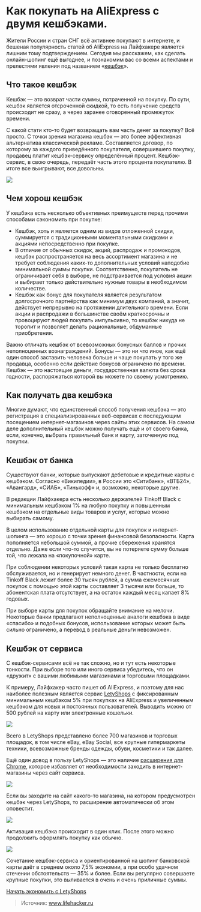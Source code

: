 # Как покупать на AliExpress с двумя кешбэками.
Жители России и стран СНГ всё активнее покупают в интернете, и бешеная популярность статей об AliExpress на Лайфхакере является лишним тому подтверждением. Сегодня мы расскажем, как сделать онлайн-шопинг ещё выгоднее, и познакомим вас со всеми аспектами и прелестями явления под названием «[кешбэк](http://lifehacker.ru/special/letyshops/)».

## Что такое кешбэк

Кешбэк — это возврат части суммы, потраченной на покупку. По сути, кешбэк является отсроченной скидкой, то есть получение средств происходит не сразу, а через заранее оговоренный промежуток времени.

С какой стати кто-то будет возвращать вам часть денег за покупку? Всё просто. С точки зрения магазина кешбэк — это более эффективная альтернатива классической рекламе. Составляется договор, по которому за каждого приведённого покупателя, совершившего покупку, продавец платит кешбэк-сервису определённый процент. Кешбэк-сервис, в свою очередь, передаёт часть этого процента покупателю. В итоге все выигрывают, все довольны.

![](/images/Houseworks/Shoping/cashback_01.jpg)

## Чем хорош кешбэк

У кешбэка есть несколько объективных преимуществ перед прочими способами сэкономить при покупке:

- Кешбэк, хоть и является одним из видов отложенной скидки, суммируется с традиционными моментальными скидками и акциями непосредственно при покупке.
- В отличие от обычных скидок, акций, распродаж и промокодов, кешбэк распространяется на весь ассортимент магазина и не требует соблюдения каких-то дополнительных условий наподобие минимальной суммы покупки. Соответственно, покупатель не ограничивает себя в выборе, не подстраивается под условия акции и выбирает только действительно нужные товары в необходимом количестве.
- Кешбэк как бонус для покупателя является результатом долгосрочного партнёрства как минимум двух компаний, а значит, действует непрерывно на протяжении длительного времени. Если акции и распродажи в большинстве своём краткосрочны и провоцируют людей покупать импульсивно, то кешбэк никуда не торопит и позволяет делать рациональные, обдуманные приобретения.

Важно отличать кешбэк от всевозможных бонусных баллов и прочих неполноценных вознаграждений. Бонусы — это ни что иное, как ещё один способ заставить человека больше и чаще покупать у того же продавца, особенно если действие бонусов ограничено по времени. Кешбэк — это настоящие деньги, государственная валюта без срока годности, распоряжаться которой вы можете по своему усмотрению.

## Как получать два кешбэка

Многие думают, что единственный способ получения кешбэка — это регистрация в специализированных веб-сервисах с последующим посещением интернет-магазинов через сайты этих сервисов. На самом деле дополнительный кешбэк можно получать ещё и от своего банка, если, конечно, выбрать правильный банк и карту, заточенную под покупки.

## Кешбэк от банка

Существуют банки, которые выпускают дебетовые и кредитные карты с кешбэком. Согласно «Википедии», в России это «Ситибанк», «ВТБ24», «Авангард», «СИАБ», «Тинькофф» и, возможно, некоторые другие.

В редакции Лайфхакера есть несколько держателей Tinkoff Black с минимальным кешбэком 1% на любую покупку и повышенным кешбэком на отдельные виды товаров и услуг, которые можно выбирать самому.

В целом использование отдельной карты для покупок и интернет-шопинга — это хорошо с точки зрения финансовой безопасности. Карта пополняется небольшой суммой, а прочие сбережения хранятся отдельно. Даже если что-то случится, вы не потеряете сумму больше той, что лежала на «покупочной» карте.

При соблюдении некоторых условий такая карта не только бесплатно обслуживается, но и генерирует немного денег. В частности, если на Tinkoff Black лежит более 30 тысяч рублей, а сумма ежемесячных покупок с помощью этой карты составляет 3 тысячи или больше, то абонентская плата отсутствует, а на остаток каждый месяц капает 8% годовых.

При выборе карты для покупок обращайте внимание на мелочи. Некоторые банки предлагают неполноценные аналоги кешбэка в виде «спасибо» и подобных бонусов, использование которых может быть сильно ограничено, а перевод в реальные деньги невозможен.

## Кешбэк от сервиса

С кешбэк-сервисами всё не так сложно, но и тут есть некоторые тонкости. При выборе того или иного сервиса убедитесь, что он «дружит» с вашими любимыми магазинами и торговыми площадками.

К примеру, Лайфхакер часто пишет об AliExpress, и поэтому для нас наиболее полезным является сервис [LetyShops](https://letyshops.ru/LifeHackerShop) с фиксированным минимальным кешбэком 5% при покупках на AliExpress и увеличенным кешбэком для новых и постоянных пользователей. Выводить можно от 500 рублей на карту или электронные кошельки.

![](/images/Houseworks/Shoping/ca.png)

Всего в LetyShops представлено более 700 магазинов и торговых площадок, в том числе eBay, eBay Social, все крупные гипермаркеты техники, всевозможные бренды одежды, обуви, косметики и так далее.

Ещё один довод в пользу LetyShops — это наличие [расширения для Chrome](https://letyshops.ru/goto-toolbar?LifeHackerShop), которое избавляет от необходимости заходить в интернет-магазины через сайт сервиса.

![]( ~/repo/sites/wiki/images/Houseworks/Shoping/cashback_02.png)

Если вы заходите на сайт какого-то магазина, на котором предусмотрен кешбэк через LetyShops, то расширение автоматически об этом оповестит.

![]( ~/repo/sites/wiki/images/Houseworks/Shoping/cashback_03.png)

Активация кешбэка происходит в один клик. После этого можно продолжить оформлять покупку как обычно.

![]( ~/repo/sites/wiki/images/Houseworks/Shoping/cashback_04.png)

Сочетание кешбэк-сервиса и ориентированной на шопинг банковской карты даёт в среднем около 7,5% экономии, а при особо удачном стечении обстоятельств — 35% и более. Если вы регулярно совершаете крупные покупки, это выливается в очень и очень приличные суммы.

[Начать экономить с LetyShops](https://letyshops.ru/LifeHackerShop)

> Источник: www.lifehacker.ru
